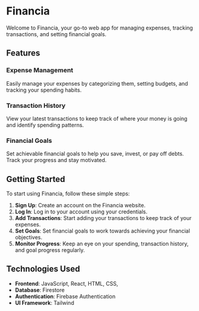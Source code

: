 # Financia

Welcome to Financia, your go-to web app for managing expenses, tracking transactions, and setting financial goals.

## Features

### Expense Management
Easily manage your expenses by categorizing them, setting budgets, and tracking your spending habits.

### Transaction History
View your latest transactions to keep track of where your money is going and identify spending patterns.

### Financial Goals
Set achievable financial goals to help you save, invest, or pay off debts. Track your progress and stay motivated.

## Getting Started

To start using Financia, follow these simple steps:

1. **Sign Up**: Create an account on the Financia website.
2. **Log In**: Log in to your account using your credentials.
3. **Add Transactions**: Start adding your transactions to keep track of your expenses.
4. **Set Goals**: Set financial goals to work towards achieving your financial objectives.
5. **Monitor Progress**: Keep an eye on your spending, transaction history, and goal progress regularly.

## Technologies Used

- **Frontend**: JavaScript, React, HTML, CSS,
- **Database**: Firestore
- **Authentication**: Firebase Authentication
- **UI Framework**: Tailwind
